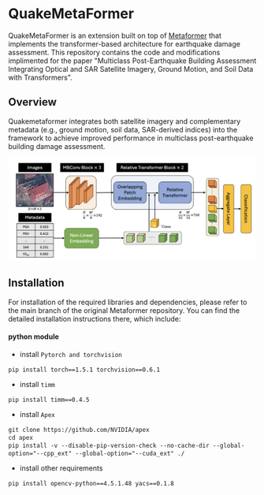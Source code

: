# QuakeMetaFormer

QuakeMetaFormer is an extension built on top of [Metaformer](https://github.com/dqshuai/MetaFormer) that implements the transformer-based architecture for earthquake damage assessment. This repository contains the code and modifications implimented for the paper "Multiclass Post-Earthquake Building Assessment Integrating Optical and SAR Satellite Imagery, Ground Motion, and Soil Data with Transformers".

## Overview

Quakemetaformer integrates both satellite imagery and complementary metadata (e.g., ground motion, soil data, SAR-derived indices) into the framework to achieve improved performance in multiclass post-earthquake building damage assessment.

![Architecture Diagram](figs/Architecture.png)

## Installation

For installation of the required libraries and dependencies, please refer to the main branch of the original Metaformer repository. You can find the detailed installation instructions there, which include:

#### python module
* install `Pytorch and torchvision`
```
pip install torch==1.5.1 torchvision==0.6.1
```
* install `timm`
```
pip install timm==0.4.5
```
* install `Apex`
```
git clone https://github.com/NVIDIA/apex
cd apex
pip install -v --disable-pip-version-check --no-cache-dir --global-option="--cpp_ext" --global-option="--cuda_ext" ./
```
* install other requirements
```
pip install opencv-python==4.5.1.48 yacs==0.1.8
```
